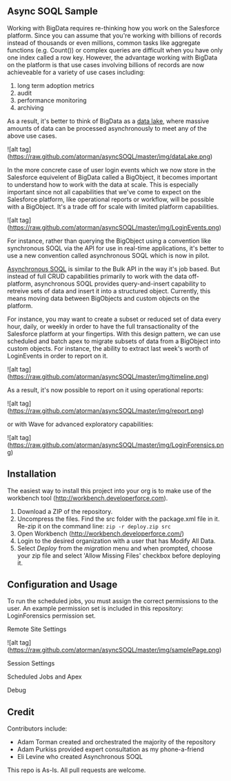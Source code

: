 ## Async SOQL Sample

Working with BigData requires re-thinking how you work on the Salesforce platform. Since you can assume that you're working with billions of records instead of thousands or even millions, common tasks like aggregate functions (e.g. Count()) or complex queries are difficult when you have only one index called a row key. However, the advantage working with BigData on the platform is that use cases involving billions of records are now achieveable for a variety of use cases including:

1. long term adoption metrics
2. audit
3. performance monitoring
4. archiving

As a result, it's better to think of BigData as a [data lake](https://en.wikipedia.org/wiki/Data_lake), where massive amounts of data can be processed asynchronously to meet any of the above use cases.

![alt tag] (https://raw.github.com/atorman/asyncSOQL/master/img/dataLake.png)

In the more concrete case of user login events which we now store in the Salesforce equivelent of BigData called a BigObject, it becomes important to understand how to work with the data at scale. This is especially important since not all capabilities that we've come to expect on the Salesforce platform, like operational reports or workflow, will be possible with a BigObject. It's a trade off for scale with limited platform capabilities.

![alt tag] (https://raw.github.com/atorman/asyncSOQL/master/img/LoginEvents.png)

For instance, rather than querying the BigObject using a convention like synchronous SOQL via the API for use in real-time applications, it's better to use a new convention called asynchronous SOQL which is now in pilot. 

[Asynchronous SOQL](http://docs.releasenotes.salesforce.com/en-us/winter16/release-notes/rn_general_async_query.htm) is similar to the Bulk API in the way it's job based. But instead of full CRUD capabilities primarily to work with the data off-platform, asynchronous SOQL provides query-and-insert capability to retreive sets of data and insert it into a structured object. Currently, this means moving data between BigObjects and custom objects on the platform.

For instance, you may want to create a subset or reduced set of data every hour, daily, or weekly in order to have the full transactionality of the Salesforce platform at your fingertips. With this design pattern, we can use scheduled and batch apex to migrate subsets of data from a BigObject into custom objects. For instance, the ability to extract last week's worth of LoginEvents in order to report on it.

![alt tag] (https://raw.github.com/atorman/asyncSOQL/master/img/timeline.png)

As a result, it's now possible to report on it using operational reports:

![alt tag] (https://raw.github.com/atorman/asyncSOQL/master/img/report.png)

or with Wave for advanced exploratory capabilities:

![alt tag] (https://raw.github.com/atorman/asyncSOQL/master/img/LoginForensics.png)



## Installation

The easiest way to install this project into your org is to make use of the workbench tool (http://workbench.developerforce.com).  

1. Download a ZIP of the repository. 
2. Uncompress the files. Find the src folder with the package.xml file in it. Re-zip it on the command line: 
```zip -r deploy.zip src```
3. Open Workbench (http://workbench.developerforce.com/) 
4. Login to the desired organization with a user that has Modify All Data.  
5. Select *Deploy* from the *migration* menu and when prompted, choose your zip file and select 'Allow Missing Files' checkbox before deploying it.


## Configuration and Usage

To run the scheduled jobs, you must assign the correct permissions to the user. An example permission set is included in this repository: LoginForensics permission set.

Remote Site Settings

![alt tag] (https://raw.github.com/atorman/asyncSOQL/master/img/samplePage.png)

Session Settings

Scheduled Jobs and Apex

Debug




## Credit

Contributors include:

* Adam Torman created and orchestrated the majority of the repository
* Adam Purkiss provided expert consultation as my phone-a-friend
* Eli Levine who created Asynchronous SOQL

This repo is As-Is. All pull requests are welcome.